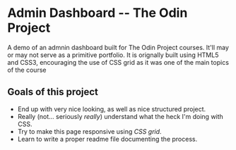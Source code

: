 # Admin Dashboard -- The Odin Project
A demo of an admnin dashboard built for The Odin Project courses. It'll may or may not serve as a primitive portfolio.
It is orignally built using HTML5 and CSS3, encouraging the use of CSS grid as it was one of the main topics of the course

## Goals of this project

- End up with very nice looking, as well as nice structured project.
- Really (not... seriously *really*) understand what the heck I'm doing with CSS.
- Try to make this page responsive using *CSS grid*.
- Learn to write a proper readme file documenting the process.

## 


